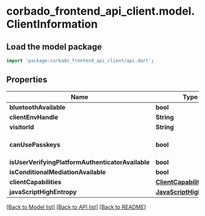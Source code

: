 # corbado_frontend_api_client.model.ClientInformation

## Load the model package
```dart
import 'package:corbado_frontend_api_client/api.dart';
```

## Properties
Name | Type | Description | Notes
------------ | ------------- | ------------- | -------------
**bluetoothAvailable** | **bool** |  | [optional] 
**clientEnvHandle** | **String** |  | [optional] 
**visitorId** | **String** |  | [optional] 
**canUsePasskeys** | **bool** | Deprecated, use isUserVerifyingPlatformAuthenticatorAvailable instead | [optional] 
**isUserVerifyingPlatformAuthenticatorAvailable** | **bool** |  | [optional] 
**isConditionalMediationAvailable** | **bool** |  | [optional] 
**clientCapabilities** | [**ClientCapabilities**](ClientCapabilities.md) |  | [optional] 
**javaScriptHighEntropy** | [**JavaScriptHighEntropy**](JavaScriptHighEntropy.md) |  | [optional] 

[[Back to Model list]](../README.md#documentation-for-models) [[Back to API list]](../README.md#documentation-for-api-endpoints) [[Back to README]](../README.md)



